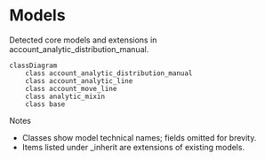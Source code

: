 # Models

Detected core models and extensions in account_analytic_distribution_manual.

```mermaid
classDiagram
    class account_analytic_distribution_manual
    class account_analytic_line
    class account_move_line
    class analytic_mixin
    class base
```

Notes
- Classes show model technical names; fields omitted for brevity.
- Items listed under _inherit are extensions of existing models.
